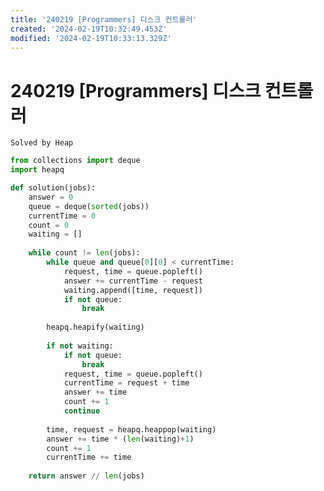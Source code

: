 ```yaml
---
title: '240219 [Programmers] 디스크 컨트롤러'
created: '2024-02-19T10:32:49.453Z'
modified: '2024-02-19T10:33:13.329Z'
---
```


# 240219 [Programmers] 디스크 컨트롤러

``` Solved by Heap ```

```python
from collections import deque
import heapq

def solution(jobs):
    answer = 0
    queue = deque(sorted(jobs))
    currentTime = 0
    count = 0
    waiting = []
    
    while count != len(jobs):
        while queue and queue[0][0] < currentTime:
            request, time = queue.popleft()
            answer += currentTime - request
            waiting.append([time, request])
            if not queue:
                break
                
        heapq.heapify(waiting)
        
        if not waiting:
            if not queue:
                break
            request, time = queue.popleft()
            currentTime = request + time
            answer += time
            count += 1
            continue
        
        time, request = heapq.heappop(waiting)
        answer += time * (len(waiting)+1)
        count += 1
        currentTime += time
            
    return answer // len(jobs)
```
